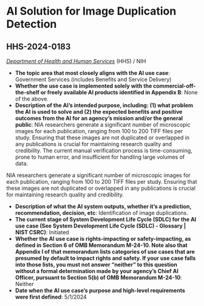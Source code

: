 # AI Solution for Image Duplication Detection
## HHS-2024-0183
_[Department of Health and Human Services](<../3_agency/Department of Health and Human Services.md>)_ (HHS) / NIH


+ **The topic area that most closely aligns with the AI use case**: Government Services (includes Benefits and Service Delivery)
+ **Whether the use case is implemented solely with the commercial-off-the-shelf or freely available AI products identified in Appendix B**: None of the above.
+ **Description of the AI’s intended purpose, including: (1) what problem the AI is used to solve and (2) the expected benefits and positive outcomes from the AI for an agency’s mission and/or the general public**: NIA researchers generate a significant number of microscopic images for each publication, ranging from 100 to 200 TIFF files per study. Ensuring that these images are not duplicated or overlapped in any publications is crucial for maintaining research quality and credibility. The current manual verification process is time-consuming, prone to human error, and insufficient for handling large volumes of data. 

NIA researchers generate a significant number of microscopic images for each publication, ranging from 100 to 200 TIFF files per study. Ensuring that these images are not duplicated or overlapped in any publications is crucial for maintaining research quality and credibility.
+ **Description of what the AI system outputs, whether it’s a prediction, recommendation, decision, etc**: Identification of image duplications.
+ **The current stage of System Development Life Cycle (SDLC) for the AI use case (See System Development Life Cycle (SDLC) - Glossary | NIST CSRC)**: Initiated
+ **Whether the AI use case is rights-impacting or safety-impacting, as defined in Section 6 of OMB Memorandum M-24-10. Note also that Appendix I of that memorandum lists categories of use cases that are presumed by default to impact rights and safety. If your use case falls into those lists, you must not answer “neither” to this question without a formal determination made by your agency’s Chief AI Officer, pursuant to Section 5(b) of OMB Memorandum M-24-10**: Neither
+ **Date when the AI use case’s purpose and high-level requirements were first defined**: 5/1/2024